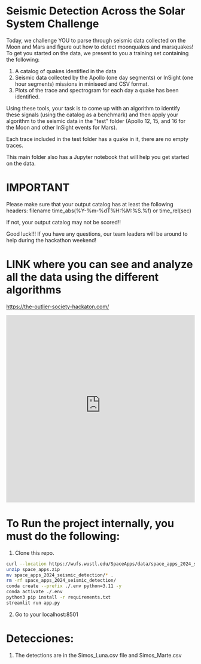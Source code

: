 # Seismic Detection Across the Solar System Challenge

Today, we challenge YOU to parse through seismic data collected on the Moon and Mars and figure out how to detect moonquakes and marsquakes! 
To get you started on the data, we present to you a training set containing the following:

1. A catalog of quakes identified in the data
2. Seismic data collected by the Apollo (one day segments) or InSight (one hour segments) missions in miniseed and CSV format. 
3. Plots of the trace and spectrogram for each day a quake has been identified. 

Using these tools, your task is to come up with an algorithm to identify these signals (using the catalog as a benchmark) and then 
apply your algorithm to the seismic data in the "test" folder (Apollo 12, 15, and 16 for the Moon and other InSight events for Mars). 

Each trace included in the test folder has a quake in it, there are no empty traces. 

This main folder also has a Jupyter notebook that will help you get started on the data.

# IMPORTANT
Please make sure that your output catalog has at least the following headers:
filename
time_abs(%Y-%m-%dT%H:%M:%S.%f) or time_rel(sec)

If not, your output catalog may not be scored!!

Good luck!!! If you have any questions, our team leaders will be around to help during the hackathon weekend!  

# LINK where you can see and analyze all the data using the different algorithms

https://the-outlier-society-hackaton.com/

<iframe src="https://the-outlier-society-hackaton.com/" width="100%" height="500px" style="border:none;"></iframe>

# To Run the project internally, you must do the following:

1. Clone this repo.

```Bash
curl --location https://wufs.wustl.edu/SpaceApps/data/space_apps_2024_seismic_detection.zip --output space_apps.zip
unzip space_apps.zip
mv space_apps_2024_seismic_detection/* .
rm -rf space_apps_2024_seismic_detection/
conda create --prefix ./.env python=3.11 -y
conda activate ./.env
python3 pip install -r requirements.txt
streamlit run app.py
```
2. Go to your localhost:8501

# Detecciones:

1. The detections are in the Simos_Luna.csv file and Simos_Marte.csv
